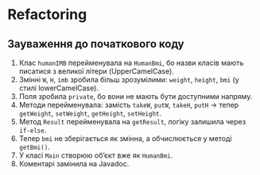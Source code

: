 # Refactoring

## Зауваження до початкового коду
1. Клас `humanIMB` перейменувала на `HumanBmi`, бо назви класів мають писатися з великої літери (UpperCamelCase).
2. Змінні `W`, `H`, `imb` зробила більш зрозумілими: `weight`, `height`, `bmi` (у стилі lowerCamelCase).
3. Поля зробила `private`, бо вони не мають бути доступними напряму.
4. Методи перейменувала: замість `takeW`, `putW`, `takeH`, `putH` → тепер `getWeight`, `setWeight`, `getHeight`, `setHeight`.
5. Метод `Result` перейменувала на `getResult`, логіку залишила через `if-else`.
6. Тепер `bmi` не зберігається як змінна, а обчислюється у методі `getBmi()`.
7. У класі `Main` створюю об’єкт вже як `HumanBmi`.
8. Коментарі замінила на Javadoc.  
